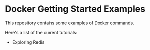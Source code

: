 # Docker Getting Started Examples

This repository contains some examples of Docker commands.

Here's a list of the current tutorials:
- Exploring Redis